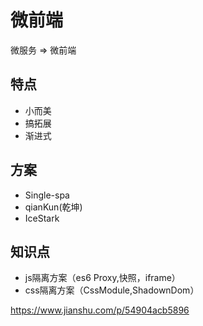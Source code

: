 # 微前端
微服务 => 微前端

## 特点
- 小而美
- 搞拓展
- 渐进式

## 方案
- Single-spa
- qianKun(乾坤)
- IceStark

## 知识点
- js隔离方案（es6 Proxy,快照，iframe）
- css隔离方案（CssModule,ShadownDom）


https://www.jianshu.com/p/54904acb5896
